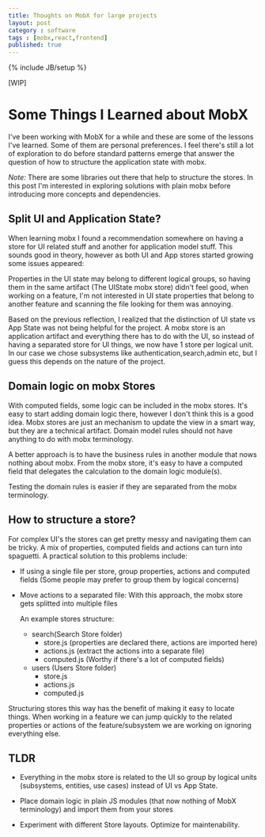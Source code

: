 ```yaml
---
title: Thoughts on MobX for large projects
layout: post
category : software
tags : [mobx,react,frontend]
published: true
---
```

{% include JB/setup %}
        
[WIP]

# Some Things I Learned about MobX

I've been working with MobX for a while and these are some
of the lessons I've learned. Some of them are personal
preferences. I feel there's still a lot of exploration to do before
standard patterns emerge that answer the question of how to structure the application state with mobx.


*Note:* There are some libraries out there that help to structure the stores. In this post I'm interested in exploring solutions with plain mobx before introducing more concepts and dependencies.



## Split UI and Application State?

When learning mobx I found a recommendation somewhere on
having a store for UI related stuff and another for 
application model stuff. This sounds good in theory, 
however as both UI and App stores started growing some issues appeared:

Properties in the UI state may belong to different logical groups, so
having them in the same artifact (The UIState mobx store) didn't feel good,
when working on a feature, I'm not interested in UI state properties that belong to another feature and scanning
the file looking for them was annoying. 


Based on the previous reflection, I realized that the distinction of UI state vs App State was not being helpful for the project. A mobx store is an application artifact and everything there has to do with the UI, so instead of having a separated store for UI things, we now have 1 store per logical unit. In our case we chose subsystems like authentication,search,admin etc, but I guess this depends on the nature of the project.


## Domain logic on mobx Stores

With computed fields, some logic can be included in the mobx stores. It's easy to start adding domain logic there, however I don't think this is a good idea. Mobx stores are just an mechanism to update the view in a smart way, but they are a technical artifact. Domain model rules should not have anything to do with mobx terminology. 

A better approach is to have the business rules in another module that nows nothing about mobx. From the mobx store, it's easy to have a computed field that delegates the calculation to the domain logic module(s).

Testing the domain rules is easier if they are separated from the mobx terminology.

## How to structure a store?

For complex UI's the stores can get pretty messy and navigating them can be tricky. A mix of properties, computed fields and actions can turn into spaguetti. A practical solution to this problems include:

- If using a single file per store, group properties, actions and computed fields (Some people may prefer to group them by logical concerns)

- Move actions to a separated file: With this approach, the mobx store gets splitted into multiple files

	An example stores structure:
	
  - search(Search Store folder)
    - store.js (properties are declared there, actions are imported here)
    - actions.js (extract the actions into a separate file)
    - computed.js (Worthy if there's a lot of computed fields)
  - users (Users Store folder)
  	- store.js
  	- actions.js
  	- computed.js


Structuring stores this way has the benefit of making it easy to locate things. When working in a feature
we can jump quickly to the related properties or actions of the feature/subsystem we are working on ignoring
everything else. 


## TLDR

- Everything in the mobx store is related to the UI so group by logical units (subsystems, entities, use cases) instead of UI vs App State.

- Place domain logic in plain JS modules (that now nothing of MobX terminology) and import them from your stores 
- Experiment with different Store layouts. Optimize for maintenability.








